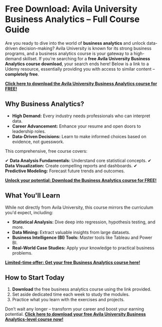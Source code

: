 # Free Download: Avila University Business Analytics – Full Course Guide

Are you ready to dive into the world of **business analytics** and unlock data-driven decision-making? Avila University is known for its strong business programs, and a business analytics course is your gateway to a high-demand skillset. If you're searching for a **free Avila University Business Analytics course download**, your search ends here! Below is a link to a Udemy resource, essentially providing you with access to similar content – **completely free**.

[**Click here to download the Avila University Business Analytics course for FREE!**](https://udemywork.com/avila-university-business-analytics)

## Why Business Analytics?

*   **High Demand:** Every industry needs professionals who can interpret data.
*   **Career Advancement:** Enhance your resume and open doors to leadership roles.
*   **Data-Driven Decisions:** Learn to make informed choices based on evidence, not guesswork.

This comprehensive, free course covers:

✔ **Data Analysis Fundamentals:** Understand core statistical concepts.
✔ **Data Visualization:** Create compelling reports and dashboards.
✔ **Predictive Modeling:** Forecast future trends and outcomes.

[**Unlock your potential: Download the Business Analytics course for FREE!**](https://udemywork.com/avila-university-business-analytics)

## What You'll Learn

While not directly from Avila University, this course mirrors the curriculum you'd expect, including:

*   **Statistical Analysis:** Dive deep into regression, hypothesis testing, and more.
*   **Data Mining:** Extract valuable insights from large datasets.
*   **Business Intelligence (BI) Tools:** Master tools like Tableau and Power BI.
*   **Real-World Case Studies:** Apply your knowledge to practical business problems.

[**Limited-time offer: Get your free Business Analytics course here!**](https://udemywork.com/avila-university-business-analytics)

## How to Start Today

1.  **Download** the free business analytics course using the link provided.
2.  Set aside dedicated time each week to study the modules.
3.  Practice what you learn with the exercises and projects.

Don’t wait any longer – transform your career and boost your earning potential. **[Click here to download your free Avila University Business Analytics-level course now!](https://udemywork.com/avila-university-business-analytics)**
